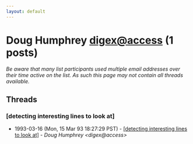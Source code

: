 ```yaml
---
layout: default
---
```


# Doug Humphrey <digex@access> (1 posts)

_Be aware that many list participants used multiple email addresses over their time active on the list. As such this page may not contain all threads available._

## Threads

### [detecting interesting lines to look at]
+ 1993-03-16 (Mon, 15 Mar 93 18:27:29 PST) - [[detecting interesting lines to look at]](/archive/1993/03/86f0c7fa17027eb6c156e47b69289afce6943c0131480a3fb2b3df6beb5c7fb6) - _Doug Humphrey \<digex@access\>_

